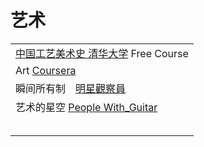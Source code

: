 # 艺术

|                                                                                                       |
| ----------------------------------------------------------------------------------------------------- |
| [中国工艺美术史 清华大学](https://www.youtube.com/playlist?list=PLgvxkXbWub7gBFTCbSnSiVGJJ7ZGnV\_yJ) Free Course |
| Art [Coursera](https://www.youtube.com/playlist?list=PLVext98k2evi5NpfMuaayyFPi6kX7AUpr)              |
| 瞬间所有制　[明星觀察員](https://www.youtube.com/watch?v=ZSUfyymafhM)                                            |
| 艺术的星空 [People With\_Guitar](https://www.youtube.com/playlist?list=PLtUG5I3iHx9zExSAjmh-R6S9OYGTH6tf8) |
|                                                                                                       |
|                                                                                                       |
|                                                                                                       |
|                                                                                                       |
|                                                                                                       |
